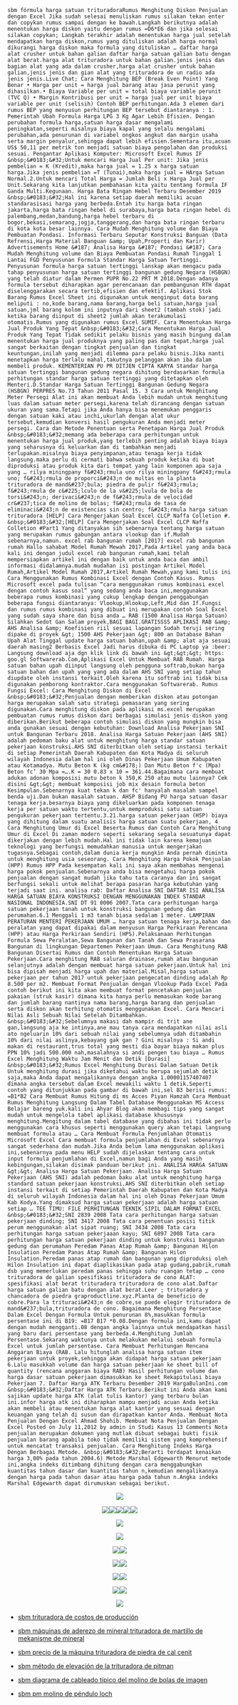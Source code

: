 
```
sbm fórmula harga satuan trituradoraRumus Menghitung Diskon Penjualan dengan Excel Jika sudah selesai menuliskan rumus silakan tekan enter dan copykan rumus sampai dengan ke bawah.Langkah berikutnya adalah menentukan harga diskon yaitu dengan rumus =D6*E6 dan jika selesai silakan copykan; Langkah terakhir adalah menentukan harga jual setelah mendapatkan harga diskon,rumus yang dituliskan adalah harga normal dikurangi harga diskon maka formula yang dituliskan … daftar harga alat crusher untuk bahan galian daftar harga satuan galian batu dengan alat berat.harga alat trituradora untuk bahan galian.jenis jenis dan bagian alat yang ada dalam crusher,harga alat crusher untuk bahan galian,jenis jenis dan gian alat yang trituradora de un radio ada jenis jenis.Live Chat; Cara Menghitung BEP (Break Even Point) Yang Benar • Harga per unit = harga jual barang atau jasa perunit yang dihasilkan.• Biaya Variable per unit = total biaya variable perunit (TVC Q) • Margin Kontribusi per unit = harga jual per unit biaya variable per unit (selisih) Contoh BEP perhitungan.Ada 3 elemen dari rumus BEP yang menyusun perhitungan BEP tersebut diantaranya : 1. Pemerintah Ubah Formula Harga LPG 3 Kg Agar Lebih Efisien. Dengan perubahan formula harga,satuan harga dasar mengalami peningkatan,seperti misalnya biaya kapal yang selalu mengalami perubahan,ada penurunan di variabel ongkos angkut dan margin usaha serta margin penyalur,sehingga dapat lebih efisien.Sementara itu,acuan US$ 50,11 per metrik ton menjadi satuan biaya pengolahan dan produksi sesuai. Pengantar Aplikasi Komputer: Microsoft Excel Rumus IF &nbsp;&#0183;&#32;Untuk mencari Harga Jual Per unit: Jika jenis pembelian = K (Kredit),maka harga jual = 1.25 x harga satuan harga.Jika jenis pembelian =T (Tunai),maka harga jual = HArga Satuan Normal.2.Untuk mencari Total Harga = Jumlah Beli x Harga Jual per Unit.Sekarang kita lanjutkan pembahasan kita yaitu tentang formula IF Ganda Multi.Kegunaan. Harga Bata Ringan Hebel Terbaru Desember 2019 &nbsp;&#0183;&#32;Hal ini karena setiap daerah memiliki acuan standarasisasi harga yang berbeda.Entah itu harga bata ringan jakarta,harga bata ringan hebel di surabaya,harga bata ringan hebel di palembang,medan,bandung,harga hebel terbaru di bogor,bekasi,semarang,jogja,tanggerang,dan harga bata ringan terbaru di kota kota besar lainnya. Cara Mudah Menghitung volume dan Biaya Pembuatan Pondasi. Informasi Terbaru Seputar Konstruksi Banguan (Data Refrensi,Harga Material Banguan &amp; Upah,Properti dan Karir) Advertisements Home &#187; Analisa Harga &#187; Pondasi &#187; Cara Mudah Menghitung volume dan Biaya Pembuatan Pondasi Rumah Tinggal 1 Lantai FGD Penyusunan Formula Standar Harga Satuan Tertinggi. Penyusunan formula harga satuan tertinggi lanskap akan mengacu pada tahap penyusunan harga satuan tertinggi bangunan gedung Negara (HSBGN) yang telah diatur dalam Permen PUPR No.22 PRT M 2018.Dengan adanya formula tersebut diharapkan agar perencanaan dan pembangunan RTH dapat diselenggarakan secara tertib,efisien dan efektif. Aplikasi Stok Barang Rumus Excel Sheet ini digunakan untuk menginput data barang meliputi : no,kode barang,nama barang,harga beli satuan,harga jual satuan,jml barang kolom ini inputnya dari sheet2 (tambah stok) jadi ketika barang diinput di sheet2 jumlah akan terakumulasi otomatis.Rumus yang digunakan rumus Excel SUMIF. Cara Menentukan Harga Jual Produk Yang Tepat &nbsp;&#0183;&#32;Cara Menentukan Harga Jual Produk Yang Tepat Tidak sedikit pelaku bisnis yang masih bingung dalam menentukan harga jual produknya yang paling pas dan tepat,harga jual sangat berkaitan dengan tingkat penjualan dan tingkat keuntungan,inilah yang menjadi dilemma para pelaku bisnis.Jika nanti menetapkan harga terlalu mahal,takutnya pelanggan akan iba dalam membeli produk. KEMENTERIAN PU PR DITJEN CIPTA KARYA Standar harga satuan tertinggi bangunan gedung negara dihitung berdasarkan formula perhitungan standar harga satuan tertinggi yang ditetapkan oleh Menteri.D.Standar Harga Satuan Tertinggi Bangunan Gedung Negara (HSBGN) PERPRES No.73 Tahun 2011 Pasal 15. 3 Cara untuk Menghitung Meter Persegi Alat ini akan membuat Anda lebih mudah untuk menghitung luas dalam satuan meter persegi,karena telah dirancang dengan satuan ukuran yang sama.Tetapi jika Anda hanya bisa menemukan penggaris dengan satuan kaki atau inchi,ukurlah dengan alat ukur tersebut,kemudian konversi hasil pengukuran Anda menjadi meter persegi. Cara dan Metode Penentuan serta Penetapan Harga Jual Produk &nbsp;&#0183;&#32;memang ada beberapa cara perhitungan untuk menentukan harga jual produk,yang terlebih penting adalah biaya biaya yang seharusnya di keluarkan dan di tambahkan menjadi terlupakan.misalnya biaya penyimpanan,atau tenaga kerja tidak langsung.maka perlu di cermati bahwa sebuah produk ketika di buat diproduksi atau produk kita dari tempat yang lain komponen apa saja yang … rilya miningpany f&#243;rmula uno rilya miningpany f&#243;rmula uno; f&#243;rmula de proporci&#243;n de multas en la planta trituradora de mand&#237;bula; piedra de pulir f&#243;rmula; f&#243;rmula de c&#225;lculo de la v&#225;lvula de bola de torsi&#243;n; derivaci&#243;n de f&#243;rmula de velocidad cr&#237;tica de molino de bolas; f&#243;rmula de tasa de eliminaci&#243;n de existencias sin centro; f&#243;rmula harga satuan trituradora [HELP] Cara Mengerjakan Soal Excel CLCP Naffa Colletion #. &nbsp;&#0183;&#32;[HELP] Cara Mengerjakan Soal Excel CLCP Naffa Colletion #Part1 Yang ditanyakan sih sebenarnya tentang harga satuan yang merupakan rumus gabungan antara vlookup dan if.Mudah sebenarnya,namun. excel rab bangunan rumah [2017] excel rab bangunan rumah Hallo sahabat Model Rumah Mewah 2017,Pada Artikel yang anda baca kali ini dengan judul excel rab bangunan rumah,kami telah mempersiapkan artikel ini dengan baik untuk anda baca dan ambil informasi didalamnya.mudah mudahan isi postingan Artikel Model Rumah,Artikel Model Rumah 2017,Artikel Rumah Mewah,yang kami tulis ini Cara Menggunakan Rumus Kombinasi Excel dengan Contoh Kasus. Rumus Microsoft excel pada tulisan “cara menggunakan rumus kombinasi excel dengan contoh kasus soal” yang sedang anda baca ini,menggunakan beberapa rumus kombinasi yang cukup lengkap dengan penggabungan beberapa fungsi diantaranya: Vlookup,Hlookup,Left,Mid dan If.Fungsi dan rumus rumus kombinasi yang dibuat ini merupakan contoh Soal Excel yang sudah saya share dan bisa anda … RAB (1500 Analisa Harga Satuan) Silahkan Sedot Gan Salam proyek,BAGI BAGI.GRATISSSS APLIKASI RAB &amp; AHS Analisa &amp; Koefisien riil sesuai lapangan Sudah teruji sering dipake di proyek &gt; 1500 AHS Pekerjaan &gt; 800 an Database Bahan Upah Alat Tinggal update harga satuan bahan,upah &amp; alat aja sesuai daerah masing2 Berbasis Excel Jadi harus dibuka di PC Laptop ya :beer: Langsung download aja dgn klik link di bawah ini &gt;&gt;&gt; https: goo.gl Softwarerab.Com,Aplikasi Excel Untuk Membuat RAB Rumah. Harga satuan bahan upah diinput langsung oleh pengguna softrab,bukan harga satuan bahan dan upah yang yang ada dalam AHS SNI yang setiap tahun diupdate oleh instansi terkait.Oleh karena itu softrab ini tidak bisa digunakan pemborong kontraktor.Cara menggunakan Softwarerab. Rumus Fungsi Excel: Cara Menghitung Diskon di Excel &nbsp;&#0183;&#32;Penjualan dengan memberikan diskon atau potongan harga merupakan salah satu strategi pemasaran yang sering digunakan.Cara menghitung diskon pada aplikasi ms.excel merupakan pembuatan rumus rumus diskon dari berbagai simulasi jenis diskon yang diberikan.Berikut beberapa contoh simulasi diskon yang mungkin bisa anda gunakan sesuai dengan kebutuhan: Download Analisa Pekerjaan SNI untuk Bangunan Terbaru 2018. Analisa Harga Satuan Pekerjaan (AHS SNI) adalah pedoman baku alat untuk menghitung harga standar satuan pekerjaan konstruksi.AHS SNI diterbitkan oleh setiap instansi terkait di setiap Pemerintah Daerah Kabupaten dan Kota Madya di seluruh wilayah Indonesia dalam hal ini oleh Dinas Pekerjaan Umum Kabupaten atau Kotamadya. Mutu Beton K (kg cm&#178;) Dan Mutu Beton f'c (Mpa) Beton fc’ 30 Mpa =….K = 30 0.83 x 10 = 361.44.Bagaimana cara membuat adukan adonan komposisi mutu beton k 350,K 250 atau mutu lainnya? Cek disini &gt;&gt; membuat komposisi job mix desain formula beton Kesimpulan.Sebenarnya kuat tekan k dan fc' hanyalah masalah sampel benda uji.Dan bukan masalah satuan. AHSP Bidang PU harga satuan dasar tenaga kerja.besarnya biaya yang dikeluarkan pada komponen tenaga kerja per satuan waktu tertentu,untuk memproduksi satu satuan pengukuran pekerjaan tertentu.3.21.harga satuan pekerjaan (HSP) biaya yang dihitung dalam suatu analisis harga satuan suatu pekerjaan, 4 Cara Menghitung Umur di Excel Beserta Rumus dan Contoh Cara Menghitung Umur di Excel Di zaman modern seperti sekarang segala sesuatunya dapat dikerjakan dengan lebih mudah.Hal ini tidak lain karena kemajuan teknologi yang berfungsi memudahkan manusia untuk mengerjakan tugasnya.Sebagai contoh,dalam dunia kerja mungkin Anda pernah diminta untuk menghitung usia seseorang. Cara Menghitung Harga Pokok Penjualan (HPP) Rumus HPP Pada kesempatan kali ini saya akan membahas mengenai harga pokok penjualan.Sebenarnya anda bisa mengetahui harga pokok penjualan dengan sangat mudah jika tahu tata caranya dan ini sangat berfungsi sekali untuk melihat berapa pasaran harga kebutuhan yang terjadi saat ini. analisa rab: Daftar Analisa SNI DAFTAR ISI ANALISA HARGA SATUAN BIAYA KONSTRUKSI DENGAN MENGGUNAKAN INDEX STANDAR NASIONAL INDONESIA.SNI DT 91 0006 2007.Tata cara perhitungan harga satuan pekerjaan tanah untuk konstruksi bangunan gedung dan perumahan.6.1 Menggali 1 m3 tanah biasa sedalam 1 meter. LAMPIRAN PERATURAN MENTERI PEKERJAAN UMUM … harga satuan tenaga kerja,bahan dan peralatan yang dapat dipakai dalam menyusun Harga Perkiraan Perencana (HPP) atau Harga Perkiraan Sendiri (HPS).Pelaksanaan Perhitungan Formula Sewa Peralatan,Sewa Bangunan dan Tanah dan Sewa Prasarana Bangunan di lingkungan Departemen Pekerjaan Umum. Cara Menghitung RAB Bangunan Disertai Rumus dan Contoh Menentukan Harga Satuan Pekerjaan.Cara menghitung RAB saluran drainase,rumah atau bangunan selanjutnya adalah dengan membuat harga satuan pekerjaan.Untuk hal ini bisa dipisah menjadi harga upah dan material.Misal,harga satuan pekerjaan per tahun 2017 untuk pekerjaan pengecatan dinding adalah Rp 8.500 per m2. Membuat Format Penjualan dengan Vlookup Pada Excel Pada contoh berikut ini kita akan membuat format pencetakan penjualan pakaian (struk kasir) dimana kita hanya perlu memasukan kode barang dan jumlah barang nantinya nama barang,harga barang dan penjualan serta diskon akan terhitung otomatis menggunakan Excel. Cara Mencari Nilai Asli Sebuah Nilai Setelah Ditambahkan. &nbsp;&#0183;&#32;Sebelumnya makasi dah mampir di trit ane gan,langsung aja ke intinya,ane mau tanya cara mendapatkan nilai asli ato ngeluarin 10% dari sebuah nilai yang sebelumnya udah ditambahin 10% dari nilai aslinya,kebayang gak gan ? Gini misalnya : Si andi makan di restaurant,trus total yang mesti dia bayar biaya makan plus PPN 10% jadi 500.000 nah,masalahnya si andi pengen tau biaya … Rumus Excel Menghitung Waktu Jam Menit dan Detik [Durasi] &nbsp;&#0183;&#32;Rumus Excel Menghitung Durasi Dalam Satuan Detik Untuk menghitung durasi jika diketahui waktu berupa sejumlah detik saja,maka Anda dapat mengalikannya dengan angka 1.00001157407407 dimana angka tersebut dalam Excel mewakili waktu 1 detik.Seperti contoh yang ditunjukkan pada gambar di bawah ini,sel B3 berisi rumus: =B1*B2 Cara Membuat Rumus Hitung di ms Acces Piyan Hamzah Cara Membuat Rumus Menghitung Langsung Dalam Tabel Database Menggunakan MS Access Belajar bareng yuk.kali ini Ahyar Blog akan membagi tips yang sangat mudah untuk mengelola tabel aplikasi database khususnya menghitung.Mengitung dalam tabel database yang dibahas ini tidak perlu menggunakan cara khusus seperti menggunakan query akan tetapi langsung membuat formula atau … Cara Membuat Formula Penjumlahan Otomatis Microsoft Excel Cara membuat formula penjumlahan di Excel sebenarnya sangat sederhana dan mudah.Jika Anda belum lama menggunakan aplikasi ini,sebenarnya pada menu HELP sudah dijelaskan tentang cara untuk input formula penjumlahan di Excel,namun bagi Anda yang masih kebingungan,silakan disimak panduan berikut ini. ANALISA HARGA SATUAN &gt;&gt; Analisa Harga Satuan Pekerjaan. Analisa Harga Satuan Pekerjaan (AHS SNI) adalah pedoman baku alat untuk menghitung harga standard satuan pekerjaan konstruksi.AHS SNI diterbitkan oleh setiap instansi terkait di setiap Pemerintah Daerah Kabupaten dan Kota Madya di seluruh wilayah Indonesia dalam hal ini oleh Dinas Pekerjaan Umum Kab Kodya.Yang dimaksud harga satuan pekerjaan adalah harga satuan setiap … TEE TIMU: FILE PERHITUNGAN TEKNIK SIPIL DALAM FORMAT EXCEL &nbsp;&#0183;&#32;SNI 2839 2008 Tata cara perhitungan harga satuan pekerjaan dinding; SNI 3417 2008 Tata cara penentuan posisi titik perum menggunakan alat sipat ruang; SNI 3434 2008 Tata cara perhitungan harga satuan pekerjaaan kayu; SNI 6897 2008 Tata cara perhitungan harga satuan pekerjaan dinding untuk konstruksi bangunan gedung dan perumahan Peredam Panas Atap Rumah &amp; Bangunan Hilon Insulation Peredam Panas Atap Rumah &amp; Bangunan Hilon Insulation.Peredam panas atap rumah dan bangunan yang diproduksi oleh Hilon Insulation ini dapat diaplikasikan pada atap gudang,pabrik,rumah dsb yang memerlukan peredam panas sehingga suhu ruangan tetap … cono trituradora de galian spesifikasi trituradora de cono ALAT: spesifikasi alat berat trituradora trituradora de cono alat.Daftar harga satuan galian batu dengan alat berat.Leer ; trituradora y chancadora de piedra graproductline.xyz.Planta de beneficio de cobre.Para la trituraci&#243;n de cobre,se puede elegir trituradora de mand&#237;bula,trituradora de cono. Bagaimana Menghitung Persentase Dalam Excel Dengan Formula Untuk penurunan 8%,masukkan formula persentase ini di B19: =B17 B17 *0.08.Dengan formula ini,kamu dapat dengan mudah mengganti.08 dengan angka lainnya untuk mendapatkan hasil yang baru dari persentase yang berbeda.4.Menghitung Jumlah Persentase.Sekarang waktunya untuk melakukan melalui sebuah formula Excel untuk jumlah persentase. Cara Membuat Perhitungan Rencana Anggaran Biaya (RAB. Lalu hitunglah analisa harga satuan item pekerjaan untuk proyek,sehingga akan didapat harga satuan pekerjaan 6.Lalu masukkah volume dan harga satuan pekerjaan ke sheet bill of quantity (rencana anggaran biaya RAB) Hasil perhitungan volume dan harga dasar satuan pekerjaan dimasukkan ke sheet Rekapitulasi biaya Pekerjaan 7. Daftar Harga ATK Terbaru Desember 2019 HargaBulanIni.com &nbsp;&#0183;&#32;Daftar Harga ATK Terbaru.Berikut ini Anda akan kami sajikan update harga ATK (alat tulis kantor) yang terbaru bulan ini.infor harga atk ini diharapkan mampu menjadi acuan Anda ketika akan membeli atau menentukan harga alat kantor yang sesuai dengan keuangan yang telah di susun dan dirapatkan kantor Anda. Membuat Nota Penjualan Dengan Excel Ahmad Shohib. Membuat Nota Penjualan Dengan Excel Posted on July 11,2012 by admin in Studi Kasus 13 Comments Nota penjualan merupakan dokumen yang mutlak dibuat sebagai bukti fisik penjualan barang apabila toko tidak memiliki sistem yang komprehensif untuk mencatat transaksi penjualan. Cara Menghitung Indeks Harga Dengan Berbagai Metode. &nbsp;&#0183;&#32;Berarti terdapat kenaikan harga 3,00% pada tahun 2004.6) Metode Marshal Edgewarth Menurut metode ini,angka indeks ditimbang dihitung dengan cara menggabungkan kuantitas tahun dasar dan kuantitas tahun n,kemudian mengalikannya dengan harga pada tahun dasar atau harga pada tahun n.Angka indeks Marshal Edgewarth dapat dirumuskan sebagai berikut. 
```

<div align="center">

<a href="https://es-crusher.shibang-china.com/github&k=sbm+f%C3%B3rmula+harga+satuan+trituradora"><img src="https://static.shibang-china.com/es/crusher/logo.jpg"></a>

<a href="https://es-crusher.shibang-china.com/github&k=sbm+f%C3%B3rmula+harga+satuan+trituradora"><img src="https://static.shibang-china.com/es/crusher/index.jpg"></a><a href="https://es-crusher.shibang-china.com/material.htmlgithub&k=sbm+f%C3%B3rmula+harga+satuan+trituradora"><img src="https://static.shibang-china.com/es/crusher/material.jpg"></a><a href="https://es-crusher.shibang-china.com/application.htmlgithub&k=sbm+f%C3%B3rmula+harga+satuan+trituradora"><img src="https://static.shibang-china.com/es/crusher/application.jpg"></a><a href="https://es-crusher.shibang-china.com/aboutus.htmlgithub&k=sbm+f%C3%B3rmula+harga+satuan+trituradora"><img src="https://static.shibang-china.com/es/crusher/aboutus.jpg"></a><a href="https://es-crusher.shibang-china.com/contact.htmlgithub&k=sbm+f%C3%B3rmula+harga+satuan+trituradora"><img src="https://static.shibang-china.com/es/crusher/contact.jpg"></a>

<a href="https://es-crusher.shibang-china.com/github&k=sbm+f%C3%B3rmula+harga+satuan+trituradora"><img src="https://static.shibang-china.com/es/crusher/banner.jpg"></a>

<a href="https://swt.shibang-china.com/github&k=sbm+f%C3%B3rmula+harga+satuan+trituradora"><img src="https://static.shibang-china.com/es/crusher/text.jpg"></a>

<a href="https://swt.shibang-china.com/github&k=sbm+f%C3%B3rmula+harga+satuan+trituradora"><img src="https://static.shibang-china.com/es/crusher/chat.jpg"></a><a href="https://es-crusher.shibang-china.com/contact.htmlgithub&k=sbm+f%C3%B3rmula+harga+satuan+trituradora"><img src="https://static.shibang-china.com/es/crusher/message.jpg"></a>

<a href="https://es-crusher.shibang-china.com/products/pe.htmlgithub&k=sbm+f%C3%B3rmula+harga+satuan+trituradora"><img src="https://static.shibang-china.com/es/crusher/pe.jpg"></a><a href="https://es-crusher.shibang-china.com/products/pf.htmlgithub&k=sbm+f%C3%B3rmula+harga+satuan+trituradora"><img src="https://static.shibang-china.com/es/crusher/pf.jpg"></a>

<a href="https://es-crusher.shibang-china.com/products/hpt.htmlgithub&k=sbm+f%C3%B3rmula+harga+satuan+trituradora"><img src="https://static.shibang-china.com/es/crusher/hpt.jpg"></a><a href="https://es-crusher.shibang-china.com/products/vsi.htmlgithub&k=sbm+f%C3%B3rmula+harga+satuan+trituradora"><img src="https://static.shibang-china.com/es/crusher/vsi.jpg"></a>

<a href="https://es-crusher.shibang-china.com/products/klv.htmlgithub&k=sbm+f%C3%B3rmula+harga+satuan+trituradora"><img src="https://static.shibang-china.com/es/crusher/klv.jpg"></a><a href="https://es-crusher.shibang-china.com/products/portable.htmlgithub&k=sbm+f%C3%B3rmula+harga+satuan+trituradora"><img src="https://static.shibang-china.com/es/crusher/portable.jpg"></a>

<a href="https://swt.shibang-china.com/github&k=sbm+f%C3%B3rmula+harga+satuan+trituradora"><img src="https://static.shibang-china.com/es/crusher/case.jpg"></a>

</div>


* [sbm trituradora de costos de producción](sbm%20trituradora%20de%20costos%20de%20producci%C3%B3n.md)

* [sbm máquinas de aderezo de mineral trituradora de martillo de mekanisme de mineral](sbm%20m%C3%A1quinas%20de%20aderezo%20de%20mineral%20trituradora%20de%20martillo%20de%20mekanisme%20de%20mineral.md)

* [sbm precio de la máquina trituradora de piedra de cal cenit](sbm%20precio%20de%20la%20m%C3%A1quina%20trituradora%20de%20piedra%20de%20cal%20cenit.md)

* [sbm método de elevación de la trituradora de pitman](sbm%20m%C3%A9todo%20de%20elevaci%C3%B3n%20de%20la%20trituradora%20de%20pitman.md)

* [sbm diagrama de cableado típico del molino de bolas de imagen](sbm%20diagrama%20de%20cableado%20t%C3%ADpico%20del%20molino%20de%20bolas%20de%20imagen.md)

* [sbm pm molino de péndulo loch](sbm%20pm%20molino%20de%20p%C3%A9ndulo%20loch.md)